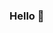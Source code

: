   ### Hello 👋 
<!--  
**mini-xi/mini-xi** is a ✨ _special_ ✨ repository because its `README.md` (this file) appears on your GitHub profile. 
  
Here are some ideas to get you started:  
  
- 🔭 I’m currently working on ... ㅎ v 
- 🌱 I’m currently learning ... 
- 👯 I’m looking to collaborate on ... 
- 🤔 I’m looking for help with ... 
- 💬 Ask me about ...   
- 📫 How to reach me: ...
- 😄 Pronouns: ...
- ⚡ Fun fact: ... 
-->  
